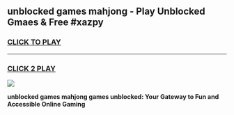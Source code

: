 
## unblocked games mahjong - Play Unblocked Gmaes & Free #xazpy
<h3>
<a href="https://news.freeplayer.one?title=unblocked_games_mahjong&ref=03M">CLICK TO PLAY</a></h3>
<hr>

<h3>
<a href="https://news.freeplayer.one?title=unblocked_games_mahjong&ref=03M">CLICK 2 PLAY</a>
  
</h3>

<a href="https://news.freeplayer.one?title=unblocked_games_mahjong&ref=03M"><img src="https://clearcache.store/games.png"></a>


**unblocked games mahjong games unblocked: Your Gateway to Fun and Accessible Online Gaming**
